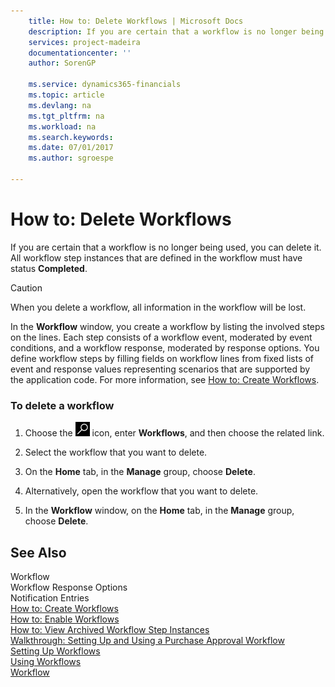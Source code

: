 ```yaml
---
    title: How to: Delete Workflows | Microsoft Docs
    description: If you are certain that a workflow is no longer being used, you can delete it. All workflow step instances that are defined in the workflow must have status **Completed**.
    services: project-madeira
    documentationcenter: ''
    author: SorenGP

    ms.service: dynamics365-financials
    ms.topic: article
    ms.devlang: na
    ms.tgt_pltfrm: na
    ms.workload: na
    ms.search.keywords:
    ms.date: 07/01/2017
    ms.author: sgroespe

---
```

# How to: Delete Workflows
If you are certain that a workflow is no longer being used, you can delete it. All workflow step instances that are defined in the workflow must have status **Completed**.  
  
> [!CAUTION]  
>  When you delete a workflow, all information in the workflow will be lost.  
  
 In the **Workflow** window, you create a workflow by listing the involved steps on the lines. Each step consists of a workflow event, moderated by event conditions, and a workflow response, moderated by response options. You define workflow steps by filling fields on workflow lines from fixed lists of event and response values representing scenarios that are supported by the application code. For more information, see [How to: Create Workflows](across-how-to-create-workflows.md).  
  
### To delete a workflow  
  
1.  Choose the ![Search for Page or Report](media/ui-search/search_small.png "Search for Page or Report icon") icon, enter **Workflows**, and then choose the related link.  
  
2.  Select the workflow that you want to delete.  
  
3.  On the **Home** tab, in the **Manage** group, choose **Delete**.  
  
4.  Alternatively, open the workflow that you want to delete.  
  
5.  In the **Workflow** window, on the **Home** tab, in the **Manage** group, choose **Delete**.  
  
## See Also  
 Workflow   
 Workflow Response Options   
 Notification Entries   
 [How to: Create Workflows](across-how-to-create-workflows.md)   
 [How to: Enable Workflows](across-how-to-enable-workflows.md)   
 [How to: View Archived Workflow Step Instances](across-how-to-view-archived-workflow-step-instances.md)   
 [Walkthrough: Setting Up and Using a Purchase Approval Workflow](walkthrough-setting-up-and-using-a-purchase-approval-workflow.md)   
 [Setting Up Workflows](across-set-up-workflows.md)   
 [Using Workflows](across-use-workflows.md)   
 [Workflow](across-workflow.md)   
 
